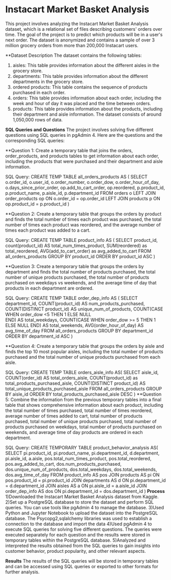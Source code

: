 # Instacart Market Basket Analysis

This project involves analyzing the Instacart Market Basket Analysis dataset, which is a relational set of files describing customers' orders over time. The goal of the project is to predict which products will be in a user's next order. The dataset is anonymized and contains a sample of over 3 million grocery orders from more than 200,000 Instacart users.

**Dataset Description
The dataset contains the following tables:

1) aisles: This table provides information about the different aisles in the grocery store.
2) departments: This table provides information about the different departments in the grocery store.
3) ordered products: This table contains the sequence of products purchased in each order.
4) orders: This table provides information about each order, including the week and hour of day it was placed and the time between orders.
5) products: This table provides information about the products, including their department and aisle information.
The dataset consists of around 1,050,000 rows of data.

**SQL Queries and Questions**
The project involves solving five different questions using SQL queries in pgAdmin 4. Here are the questions and the corresponding SQL queries:

**Question 1: Create a temporary table that joins the orders, order_products, and products tables to get information about each order, including the products that were purchased and their department and aisle information.

SQL Query: 
CREATE TEMP TABLE all_orders_products AS (
SELECT o.order_id,
	o.user_id,
	o.order_number,
	o.order_dow,
	o.order_hour_of_day,
	o.days_since_prior_order,
	op.add_to_cart_order,
	op.reordered,
	p.product_id,
	p.product_name,
	p.aisle_id,
	p.department_id
	FROM orders o
	LEFT JOIN order_products op ON o.order_id = op.order_id 
	LEFT JOIN products p ON op.product_id = p.product_id
)

**Question 2: Create a temporary table that groups the orders by product and finds the total number of times each product was purchased, the total number of times each product was reordered, and the average number of times each product was added to a cart.

SQL Query: 
CREATE TEMP TABLE  product_info AS
(
SELECT 
	product_id,
	count(product_id) AS total_num_times_product,
	SUM(reordered) as total_reordered,
	AVG(add_to_cart_order) as avg_added_to_cart
FROM all_orders_products
GROUP BY product_id 
ORDER BY product_id ASC
)

**Question 3: Create a temporary table that groups the orders by department and finds the total number of products purchased, the total number of unique products purchased, the total number of products purchased on weekdays vs weekends, and the average time of day that products in each department are ordered.

SQL Query: 
CREATE TEMP TABLE order_dep_info AS (
SELECT 
	department_id,
	COUNT(product_id) AS num_products_purchased,
	COUNT(DISTINCT product_id) AS unique_num_of_products,
	COUNT(CASE 
		  WHEN order_dow <5 THEN 1
		  ELSE NULL						
		  END) AS total_weekdays,
	COUNT(CASE 
		 WHEN order_dow >= 5 THEN 1
		 ELSE NULL
		 END) AS total_weekends,
	AVG(order_hour_of_day) AS avg_time_of_day
FROM all_orders_products
GROUP BY department_id
ORDER BY department_id ASC
)

**Question 4: Create a temporary table that groups the orders by aisle and finds the top 10 most popular aisles, including the total number of products purchased and the total number of unique products purchased from each aisle.

SQL Query: 
CREATE TEMP TABLE orders_aisle_info AS(
SELECT 
	aisle_id,
	COUNT(order_id) AS total_orders_aisle,
	COUNT(product_id) as total_products_purchased_aisle,
	COUNT(DISTINCT product_id) AS total_unique_products_purchased_aisle
FROM all_orders_products
GROUP BY aisle_id
ORDER BY total_products_purchased_aisle DESC
)
**Question 5: Combine the information from the previous temporary tables into a final table that shows comprehensive information about each product, including the total number of times purchased, total number of times reordered, average number of times added to cart, total number of products purchased, total number of unique products purchased, total number of products purchased on weekdays, total number of products purchased on weekends, and average time of day products are ordered in each department.

SQL Query: 
CREATE TEMPORARY TABLE product_behavior_analysis AS(
SELECT pi.product_id, pi.product_name, pi.department_id, d.department, pi.aisle_id, a.aisle,
           pos.total_num_times_product, pos.total_reordered, pos.avg_added_to_cart,
           dos.num_products_purchased, dos.unique_num_of_products,
           dos.total_weekdays, dos.total_weekends, dos.avg_time_of_day
FROM product_info AS pos
    JOIN products AS pi ON pos.product_id = pi.product_id
    JOIN departments AS d ON pi.department_id = d.department_id
    JOIN aisles AS a ON pi.aisle_id = a.aisle_id
    JOIN order_dep_info AS dos ON pi.department_id = dos.department_id
)
**Process**
1)Downloaded the Instacart Market Basket Analysis dataset from Kaggle.
2)Set up a PostgreSQL database to store the dataset and perform SQL queries. You can use tools like pgAdmin 4 to manage the database.
3)Used Python and Jupyter Notebook to upload the dataset into the PostgreSQL database. The Psycopg2,sqlalchemy libraries was used to establish a connection to the database and import the data
4)Used pgAdmin 4 to execute SQL queries for solving five different questions. The queries were executed separately for each question and the results were stored in temporary tables within the PostgreSQL database.
5)Analyzed and interpreted the results obtained from the SQL queries to gain insights into customer behavior, product popularity, and other relevant aspects.

**Results**
The results of the SQL queries will be stored in temporary tables and can be accessed using SQL queries or exported to other formats for further analysis.

